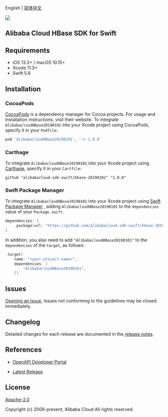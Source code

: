 English | [简体中文](README-CN.md)

![](https://aliyunsdk-pages.alicdn.com/icons/AlibabaCloud.svg)

## Alibaba Cloud HBase SDK for Swift

## Requirements

- iOS 13.3+ / macOS 10.15+
- Xcode 11.3+
- Swift 5.6

## Installation

### CocoaPods

[CocoaPods](https://cocoapods.org) is a dependency manager for Cocoa projects. For usage and installation instructions, visit their website. To integrate `AlibabacloudHBase20190101` into your Xcode project using CocoaPods, specify it in your `Podfile`:

```ruby
pod 'AlibabacloudHBase20190101', '~> 1.0.0'
```

### Carthage

To integrate `AlibabacloudHBase20190101` into your Xcode project using [Carthage](https://github.com/Carthage/Carthage), specify it in your `Cartfile`:

```ogdl
github "alibabacloud-sdk-swift/hbase-20190101" "1.0.0"
```

### Swift Package Manager

To integrate `AlibabacloudHBase20190101` into your Xcode project using [Swift Package Manager](https://swift.org/package-manager/) , adding `AlibabacloudHBase20190101` to the `dependencies` value of your `Package.swift`.

```swift
dependencies: [
    .package(url: "https://github.com/alibabacloud-sdk-swift/hbase-20190101.git", from: "1.0.0")
]
```

In addition, you also need to add `"AlibabacloudHBase20190101"` to the `dependencies` of the `target`, as follows:

```swift
.target(
    name: "<your-project-name>",
    dependencies: [
        "AlibabacloudHBase20190101",
    ])
```

## Issues

[Opening an Issue](https://github.com/alibabacloud-sdk-swift/hbase-20190101/issues/new), Issues not conforming to the guidelines may be closed immediately.

## Changelog

Detailed changes for each release are documented in the [release notes](./ChangeLog.txt).

## References

* [OpenAPI Developer Portal](https://next.api.alibabacloud.com/home)
- [Latest Release](https://github.com/alibabacloud-sdk-swift/hbase-20190101)

## License

[Apache-2.0](http://www.apache.org/licenses/LICENSE-2.0)

Copyright (c) 2009-present, Alibaba Cloud All rights reserved.
